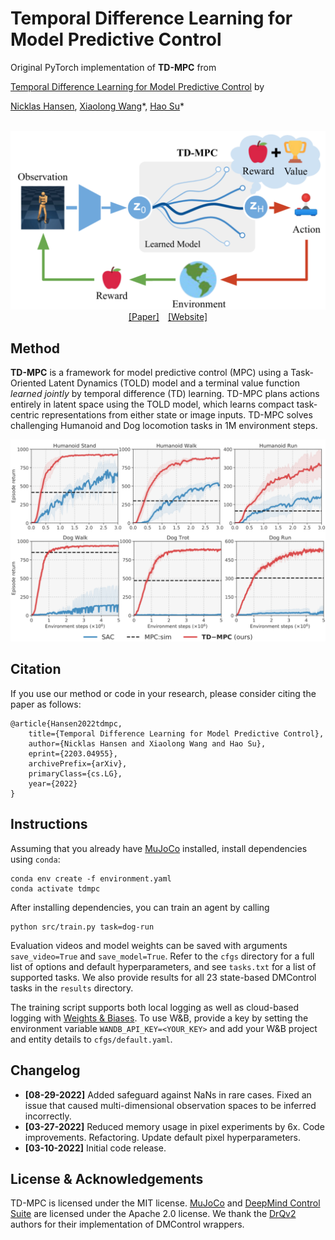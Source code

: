 # Temporal Difference Learning for Model Predictive Control

Original PyTorch implementation of **TD-MPC** from

[Temporal Difference Learning for Model Predictive Control](https://arxiv.org/abs/2203.04955) by

[Nicklas Hansen](https://nicklashansen.github.io), [Xiaolong Wang](https://xiaolonw.github.io)\*, [Hao Su](https://cseweb.ucsd.edu/~haosu)\*


<p align="center">
  <br><img src='media/ae591483.png' width="600"/><br>
   <a href="https://arxiv.org/abs/2203.04955">[Paper]</a>&emsp;<a href="https://nicklashansen.github.io/td-mpc">[Website]</a>
</p>


## Method

**TD-MPC** is a framework for model predictive control (MPC) using a Task-Oriented Latent Dynamics (TOLD) model and a terminal value function *learned jointly* by temporal difference (TD) learning. TD-MPC plans actions entirely in latent space using the TOLD model, which learns compact task-centric representations from either state or image inputs. TD-MPC solves challenging Humanoid and Dog locomotion tasks in 1M environment steps.

<p align="center">
  <img src='media/d818bbc7.png' width="600"/>
</p>


## Citation

If you use our method or code in your research, please consider citing the paper as follows:

```
@article{Hansen2022tdmpc,
	title={Temporal Difference Learning for Model Predictive Control},
	author={Nicklas Hansen and Xiaolong Wang and Hao Su},
	eprint={2203.04955},
	archivePrefix={arXiv},
	primaryClass={cs.LG},
	year={2022}
}
```

## Instructions

Assuming that you already have [MuJoCo](http://www.mujoco.org) installed, install dependencies using `conda`:

```
conda env create -f environment.yaml
conda activate tdmpc
```

After installing dependencies, you can train an agent by calling

```
python src/train.py task=dog-run
```

Evaluation videos and model weights can be saved with arguments `save_video=True` and `save_model=True`. Refer to the `cfgs` directory for a full list of options and default hyperparameters, and see `tasks.txt` for a list of supported tasks. We also provide results for all 23 state-based DMControl tasks in the `results` directory.

The training script supports both local logging as well as cloud-based logging with [Weights & Biases](https://wandb.ai). To use W&B, provide a key by setting the environment variable `WANDB_API_KEY=<YOUR_KEY>` and add your W&B project and entity details to `cfgs/default.yaml`.


## Changelog

* **[08-29-2022]** Added safeguard against NaNs in rare cases. Fixed an issue that caused multi-dimensional observation spaces to be inferred incorrectly.
* **[03-27-2022]** Reduced memory usage in pixel experiments by 6x. Code improvements. Refactoring. Update default pixel hyperparameters.
* **[03-10-2022]** Initial code release.

## License & Acknowledgements

TD-MPC is licensed under the MIT license. [MuJoCo](https://github.com/deepmind/mujoco) and [DeepMind Control Suite](https://github.com/deepmind/dm_control) are licensed under the Apache 2.0 license. We thank the [DrQv2](https://github.com/facebookresearch/drqv2) authors for their implementation of DMControl wrappers.
